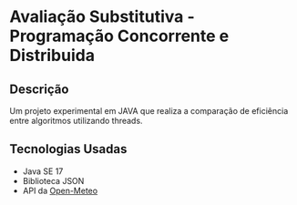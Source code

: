 # Avaliação Substitutiva - Programação Concorrente e Distribuida

## Descrição
Um projeto experimental em JAVA que realiza a comparação de eficiência entre algoritmos utilizando threads. 

## Tecnologias Usadas
- Java SE 17
- Biblioteca JSON
- API da [Open-Meteo](https://open-meteo.com/)

